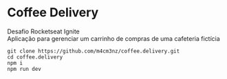 # Coffee Delivery

Desafio Rocketseat Ignite  
Aplicação para gerenciar um carrinho de compras de uma cafeteria fictícia  

```
git clone https://github.com/m4cm3nz/coffee.delivery.git
cd coffee.delivery
npm i 
npm run dev
```
